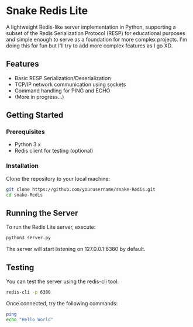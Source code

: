 # Snake Redis Lite

A lightweight Redis-like server implementation in Python, supporting a subset of the Redis Serialization Protocol (RESP) for educational purposes and simple enough to serve as a foundation for more complex projects. I'm doing this for fun but I'll try to add more complex features as I go XD. 

## Features

- Basic RESP Serialization/Deserialization
- TCP/IP network communication using sockets
- Command handling for PING and ECHO
- (More in progress...)

## Getting Started

### Prerequisites

- Python 3.x
- Redis client for testing (optional)

### Installation

Clone the repository to your local machine:

```bash
git clone https://github.com/yourusername/snake-Redis.git
cd snake-Redis
```

## Running the Server
To run the Redis Lite server, execute:

```bash
python3 server.py
```

The server will start listening on 127.0.0.1:6380 by default.

## Testing
You can test the server using the redis-cli tool:

```bash
redis-cli -p 6380
```

Once connected, try the following commands:

```bash
ping
echo "Hello World"
```